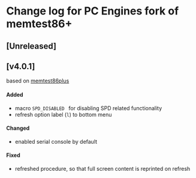 Change log for PC Engines fork of memtest86+
============================================

## [Unreleased]
## [v4.0.1]
based on [memtest86plus](https://review.coreboot.org/cgit/memtest86plus.git?)

#### Added
- macro `SPD_DISABLED ` for disabling SPD related functionality
- refresh option label (`l`) to bottom menu

#### Changed
- enabled serial console by default

#### Fixed
- refreshed procedure, so that full screen content is reprinted on refresh
